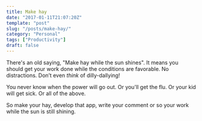 ```yaml
---
title: Make hay
date: "2017-01-11T21:07:20Z"
template: "post"
slug: "/posts/make-hay/"
category: "Personal"
tags: ["Productivity"]
draft: false
---
```

There's an old saying, "Make hay while the sun shines". It means you should get your work done while the conditions are favorable. No distractions. Don&#8217;t even _think_ of dilly-dallying!

You never know when the power will go out. Or you'll get the flu. Or your kid will get sick. Or all of the above.

So make your hay, develop that app, write your comment or so your work while the sun is still shining.